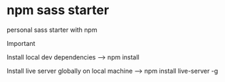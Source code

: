 # npm sass starter
personal sass starter with npm

Important 

Install local dev dependencies -->  npm install

Install live server globally on local machine --> npm install live-server -g 
